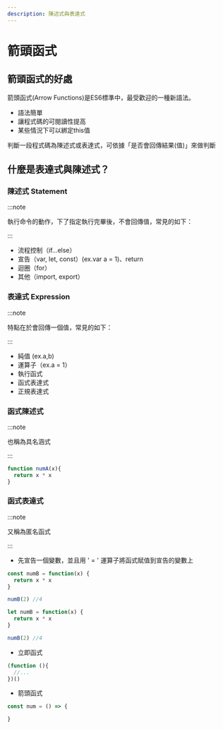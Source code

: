 ```yaml
---
description: 陳述式與表達式
---
```


# 箭頭函式

## 箭頭函式的好處
箭頭函式(Arrow Functions)是ES6標準中，最受歡迎的一種新語法。
* 語法簡單
* 讓程式碼的可閱讀性提高
* 某些情況下可以綁定this值

判斷一段程式碼為陳述式或表達式，可依據「是否會回傳結果(值)」來做判斷

## 什麼是表達式與陳述式？

### 陳述式 Statement
:::note

執行命令的動作，下了指定執行完畢後，不會回傳值，常見的如下：

:::

* 流程控制（if...else）
* 宣告（var, let, const）(ex.var a = 1)、return
* 迴圈（for）
* 其他（import, export）

### 表達式 Expression


:::note

特點在於會回傳一個值，常見的如下：

:::

* 純值 (ex.a,b)
* 運算子（ex.a = 1）
* 執行函式
* 函式表達式
* 正規表達式

### 函式陳述式

:::note

也稱為具名涵式

:::


```js
function numA(x){
  return x * x
}
```

### 函式表達式

:::note

又稱為匿名函式

:::

* 先宣告一個變數，並且用 ' = ' 運算子將函式賦值到宣告的變數上

```js
const numB = function(x) {
  return x * x
}

numB(2) //4
```
```js
let numB = function(x) {
  return x * x
}

numB(2) //4
```

* 立即函式
```js
(function (){
  //...
})()
```

* 箭頭函式
```js
const num = () => {

}
```